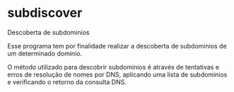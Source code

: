 # subdiscover
Descoberta de subdominios

Esse programa tem por finalidade realizar a descoberta de subdominios de um determinado dominio.

O método utilizado para descobrir subdominios é através de tentativas e erros de resolução de nomes por DNS,
aplicando uma lista de subdominios e verificando o retorno da consulta DNS.
